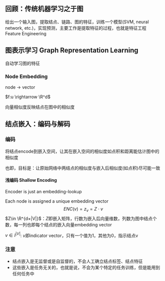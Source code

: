 ## 回顾：传统机器学习之于图

给出一个输入图，提取结点、链路、图的特征，训练一个模型(SVM, neural network, etc.)，实现预测，主要工作是提取特征的过程，也就是特征工程Feature Engineering

## 图表示学习 Graph Representation Learning

自动学习图的特征

### Node Embedding

node -> vector 

$f:u \rightarrow \R^d$ 

向量相似度反映结点在图中的相似度

## 结点嵌入：编码与解码

### 编码

将结点encode到嵌入空间，让其在嵌入空间的相似度如点积和距离能估计图中的相似度

也即，目标是：让原始网络中两结点的相似度与嵌入后相似度(如点积)尽可能一致

#### 浅编码 Shallow Encoding

Encoder is just an embedding-lookup

Each node is assigned a unique embedding vector
$$
ENC(v) = z_v=Z\cdot v
$$
$Z\in \R^{d×|V|}$：$Z$即嵌入矩阵，行数为嵌入后向量维数，列数为图中结点个数，每一列也即每个结点的嵌入向量embedding vector

$v\in I^{|V|}$: $v$即indicator vector，只有一个值为1，其他为0，指示结点v

### 注意

- 结点嵌入是无监督或是自监督的，不会人工确立结点标签、结点特征
- 这些嵌入是任务无关的，也就是说，不会为某个特定的任务训练，但是能用到任何任务中

